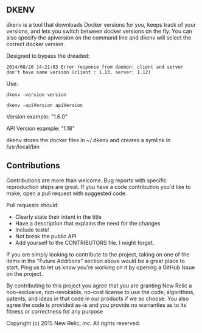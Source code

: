 DKENV
-----
dkenv is a tool that downloads Docker versions for you, keeps track of your versions, and lets you switch between docker versions on the fly. You can also specify the apiversion on the command line and dkenv will select the correct docker version.

Designed to bypass the dreaded:

    2014/08/26 14:21:03 Error response from daemon: client and server don't have same version (client : 1.13, server: 1.12)


Use:

    dkenv -version version

    dkenv -apiVersion apiVersion

Version example: "1.6.0"

API Version example: "1.18"

dkenv stores the docker files in ~/.dkenv and creates a symlink in /usr/local/bin

Contributions
-------------

Contributions are more than welcome. Bug reports with specific reproduction
steps are great. If you have a code contribution you'd like to make, open a
pull request with suggested code.

Pull requests should:

 * Clearly state their intent in the title
 * Have a description that explains the need for the changes
 * Include tests!
 * Not break the public API
 * Add yourself to the CONTRIBUTORS file. I might forget.

If you are simply looking to contribute to the project, taking on one of the
items in the "Future Additions" section above would be a great place to start.
Ping us to let us know you're working on it by opening a GitHub Issue on the
project.

By contributing to this project you agree that you are granting New Relic a
non-exclusive, non-revokable, no-cost license to use the code, algorithms,
patents, and ideas in that code in our products if we so choose. You also agree
the code is provided as-is and you provide no warranties as to its fitness or
correctness for any purpose

Copyright (c) 2015 New Relic, Inc. All rights reserved.